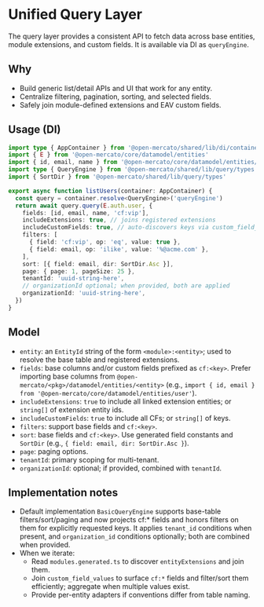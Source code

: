 # Unified Query Layer

The query layer provides a consistent API to fetch data across base entities, module extensions, and custom fields. It is available via DI as `queryEngine`.

## Why
- Build generic list/detail APIs and UI that work for any entity.
- Centralize filtering, pagination, sorting, and selected fields.
- Safely join module-defined extensions and EAV custom fields.

## Usage (DI)

```ts
import type { AppContainer } from '@open-mercato/shared/lib/di/container'
import { E } from '@open-mercato/core/datamodel/entities'
import { id, email, name } from '@open-mercato/core/datamodel/entities/user'
import type { QueryEngine } from '@open-mercato/shared/lib/query/types'
import { SortDir } from '@open-mercato/shared/lib/query/types'

export async function listUsers(container: AppContainer) {
  const query = container.resolve<QueryEngine>('queryEngine')
  return await query.query(E.auth.user, {
    fields: [id, email, name, 'cf:vip'],
    includeExtensions: true, // joins registered extensions
    includeCustomFields: true, // auto-discovers keys via custom_field_defs
    filters: [
      { field: 'cf:vip', op: 'eq', value: true },
      { field: email, op: 'ilike', value: '%@acme.com' },
    ],
    sort: [{ field: email, dir: SortDir.Asc }],
    page: { page: 1, pageSize: 25 },
    tenantId: 'uuid-string-here',
    // organizationId optional; when provided, both are applied
    organizationId: 'uuid-string-here',
  })
}
```

## Model
- `entity`: an `EntityId` string of the form `<module>:<entity>`; used to resolve the base table and registered extensions.
- `fields`: base columns and/or custom fields prefixed as `cf:<key>`. Prefer importing base columns from `@open-mercato/<pkg>/datamodel/entities/<entity>` (e.g., `import { id, email } from '@open-mercato/core/datamodel/entities/user'`).
- `includeExtensions`: `true` to include all linked extension entities; or `string[]` of extension entity ids.
- `includeCustomFields`: `true` to include all CFs; or `string[]` of keys.
- `filters`: support base fields and `cf:<key>`.
- `sort`: base fields and `cf:<key>`. Use generated field constants and `SortDir` (e.g., `{ field: email, dir: SortDir.Asc }`).
- `page`: paging options.
- `tenantId`: primary scoping for multi-tenant.
- `organizationId`: optional; if provided, combined with `tenantId`.

## Implementation notes
- Default implementation `BasicQueryEngine` supports base-table filters/sort/paging and now projects cf:* fields and honors filters on them for explicitly requested keys. It applies `tenant_id` conditions when present, and `organization_id` conditions optionally; both are combined when provided.
- When we iterate:
  - Read `modules.generated.ts` to discover `entityExtensions` and join them.
  - Join `custom_field_values` to surface `cf:*` fields and filter/sort them efficiently; aggregate when multiple values exist.
  - Provide per-entity adapters if conventions differ from table naming.
